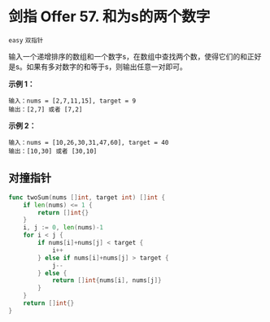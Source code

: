 # 剑指 Offer 57. 和为s的两个数字

`easy` `双指针`

输入一个递增排序的数组和一个数字s，在数组中查找两个数，使得它们的和正好是s。如果有多对数字的和等于s，则输出任意一对即可。	

**示例 1：**

```
输入：nums = [2,7,11,15], target = 9
输出：[2,7] 或者 [7,2]
```

**示例 2：**

```
输入：nums = [10,26,30,31,47,60], target = 40
输出：[10,30] 或者 [30,10]
```

## 对撞指针

```go
func twoSum(nums []int, target int) []int {
	if len(nums) <= 1 {
		return []int{}
	}
	i, j := 0, len(nums)-1
	for i < j {
		if nums[i]+nums[j] < target {
			i++
		} else if nums[i]+nums[j] > target {
			j--
		} else {
			return []int{nums[i], nums[j]}
		}
	}
	return []int{}
}
```

